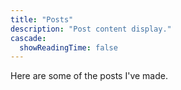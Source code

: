 ```yaml
---
title: "Posts"
description: "Post content display."
cascade:
  showReadingTime: false
---
```

Here are some of the posts I've made.
